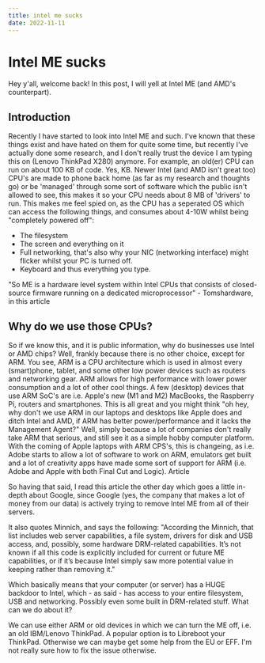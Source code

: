 ```yaml
---
title: intel me sucks
date: 2022-11-11
---
```


# Intel ME sucks

Hey y'all, welcome back! In this post, I will yell at Intel ME (and AMD's counterpart).

## Introduction

Recently I have started to look into Intel ME and such. I've known that these things exist and have hated on them for quite some time, but recently I've actually done some research, and I don't really trust the device I am typing this on (Lenovo ThinkPad X280) anymore. For example, an old(er) CPU can run on about 100 KB of code. Yes, KB. Newer Intel (and AMD isn't great too) CPU's are made to phone back home (as far as my research and thoughts go) or be 'managed' through some sort of software which the public isn't allowed to see, this makes it so your CPU needs about 8 MB of 'drivers' to run. This makes me feel spied on, as the CPU has a seperated OS which can access the following things, and consumes about 4-10W whilst being "completely powered off":

* The filesystem
* The screen and everything on it
* Full networking, that's also why your NIC (networking interface) might flicker whilst your PC is turned off.
* Keyboard and thus everything you type.

"So ME is a hardware level system within Intel CPUs that consists of closed-source firmware running on a dedicated microprocessor" - Tomshardware, in this article

## Why do we use those CPUs?

So if we know this, and it is public information, why do businesses use Intel or AMD chips? Well, frankly because there is no other choice, except for ARM. You see, ARM is a CPU architecture which is used in almost every (smart)phone, tablet, and some other low power devices such as routers and networking gear. ARM allows for high performance with lower power consumption and a lot of other cool things. A few (desktop) devices that use ARM SoC's are i.e. Apple's new (M1 and M2) MacBooks, the Raspberry Pi, routers and smartphones. This is all great and you might think "oh hey, why don't we use ARM in our laptops and desktops like Apple does and ditch Intel and AMD, if ARM has better power/performance and it lacks the Management Agent?" Well, simply because a lot of companies don't really take ARM that serious, and still see it as a simple hobby computer platform. With the coming of Apple laptops with ARM CPS's, this is changeing, as i.e. Adobe starts to allow a lot of software to work on ARM, emulators get built and a lot of creativity apps have made some sort of support for ARM (i.e. Adobe and Apple with both Final Cut and Logic).
Article

So having that said, I read this article the other day which goes a little in-depth about Google, since Google (yes, the company that makes a lot of money from our data) is actively trying to remove Intel ME from all of their servers.

It also quotes Minnich, and says the following: "According the Minnich, that list includes web server capabilities, a file system, drivers for disk and USB access, and, possibly, some hardware DRM-related capabilities. It’s not known if all this code is explicitly included for current or future ME capabilities, or if it’s because Intel simply saw more potential value in keeping rather than removing it."

Which basically means that your computer (or server) has a HUGE backdoor to Intel, which - as said - has access to your entire filesystem, USB and networking. Possibly even some built in DRM-related stuff.
What can we do about it?

We can use either ARM or old devices in which we can turn the ME off, i.e. an old IBM/Lenovo ThinkPad. A popular option is to Libreboot your ThinkPad. Otherwise we can maybe get some help from the EU or EFF. I'm not really sure how to fix the issue otherwise.
